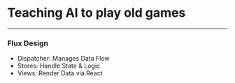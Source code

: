 
# Teaching AI to play old games	
---

### Flux Design

- Dispatcher: Manages Data Flow
- Stores: Handle State & Logic
- Views: Render Data via React

<!--stackedit_data:
eyJoaXN0b3J5IjpbMTc2MjczNzQwN119
-->